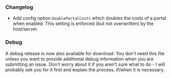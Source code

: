 ### Changelog

* Add config option `DoublePortalCosts` which doubles the costs of a portal when enabled. This setting is enforced (but not overwritten) by the host/server.

### Debug

A debug release is now also available for download. You don't need this file unless you want to provide additional debug information when you are submitting an issue. Don't worry about it if you aren't sure what to do - I will probably ask you for it first and explain the process, if/when it is necessary.
